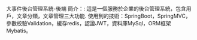 大事件後台管理系統-後端
  簡介：: 這是一個服務於企業的後台管理系統，包含用戶，文章分類，文章管理三大功能.
  使用到的技術：SpringBoot，SpringMVC，參數校驗Validation，緩存redis，認證JWT，資料庫MySql，ORM框架Mybatis。
  
